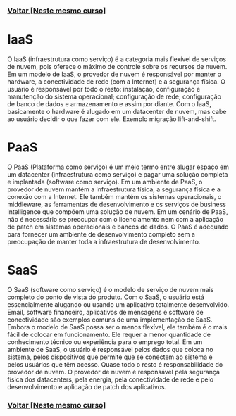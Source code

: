 ### [Voltar [Neste mesmo curso]](README.MD)
# IaaS
O IaaS (infraestrutura como serviço) é a categoria mais flexível de serviços de nuvem, pois oferece o máximo de controle sobre os recursos de nuvem.
Em um modelo de IaaS, o provedor de nuvem é responsável por manter o hardware, a conectividade de rede (com a Internet) e a segurança física.
O usuário é responsável por todo o resto: instalação, configuração e manutenção do sistema operacional; configuração de rede; configuração de
banco de dados e armazenamento e assim por diante. Com o IaaS, basicamente o hardware é alugado em um datacenter de nuvem, mas cabe ao usuário
decidir o que fazer com ele. Exemplo migração lift-and-shift.

# PaaS
O PaaS (Plataforma como serviço) é um meio termo entre alugar espaço em um datacenter (infraestrutura como serviço) e pagar uma solução completa e
implantada (software como serviço). Em um ambiente de PaaS, o provedor de nuvem mantém a infraestrutura física, a segurança física e a conexão com a
Internet. Ele também mantém os sistemas operacionais, o middleware, as ferramentas de desenvolvimento e os serviços de business intelligence que
compõem uma solução de nuvem. Em um cenário de PaaS, não é necessário se preocupar com o licenciamento nem com a aplicação de patch em sistemas
operacionais e bancos de dados.
O PaaS é adequado para fornecer um ambiente de desenvolvimento completo sem a preocupação de manter toda a infraestrutura de desenvolvimento.

# SaaS
O SaaS (software como serviço) é o modelo de serviço de nuvem mais completo do ponto de vista do produto. Com o SaaS, o usuário está essencialmente
alugando ou usando um aplicativo totalmente desenvolvido. Email, software financeiro, aplicativos de mensagens e software de conectividade são
exemplos comuns de uma implementação de SaaS. Embora o modelo de SaaS possa ser o menos flexível, ele também é o mais fácil de colocar em funcionamento.
Ele requer a menor quantidade de conhecimento técnico ou experiência para o emprego total.
Em um ambiente de SaaS, o usuário é responsável pelos dados que coloca no sistema, pelos dispositivos que permite que se conectem ao sistema e pelos
usuários que têm acesso. Quase todo o resto é responsabilidade do provedor de nuvem. O provedor de nuvem é responsável pela segurança física dos
datacenters, pela energia, pela conectividade de rede e pelo desenvolvimento e aplicação de patch dos aplicativos.

### [Voltar [Neste mesmo curso]](README.MD)
